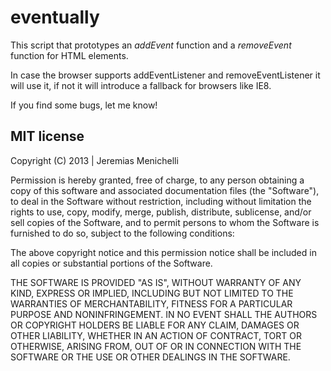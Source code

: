 eventually
==========

This script that prototypes an _addEvent_ function and a _removeEvent_ function for HTML elements.

In case the browser supports addEventListener and removeEventListener it will use it, if not it will introduce a fallback for browsers like IE8.

If you find some bugs, let me know!

MIT license
----------

Copyright (C) 2013 | Jeremias Menichelli


Permission is hereby granted, free of charge, to any person obtaining a copy of this software and associated documentation files (the "Software"), to deal in the Software without restriction, including without limitation the rights to use, copy, modify, merge, publish, distribute, sublicense, and/or sell copies of the Software, and to permit persons to whom the Software is furnished to do so, subject to the following conditions:

The above copyright notice and this permission notice shall be included in all copies or substantial portions of the Software.

THE SOFTWARE IS PROVIDED "AS IS", WITHOUT WARRANTY OF ANY KIND, EXPRESS OR IMPLIED, INCLUDING BUT NOT LIMITED TO THE WARRANTIES OF MERCHANTABILITY, FITNESS FOR A PARTICULAR PURPOSE AND NONINFRINGEMENT. IN NO EVENT SHALL THE AUTHORS OR COPYRIGHT HOLDERS BE LIABLE FOR ANY CLAIM, DAMAGES OR OTHER LIABILITY, WHETHER IN AN ACTION OF CONTRACT, TORT OR OTHERWISE, ARISING FROM, OUT OF OR IN CONNECTION WITH THE SOFTWARE OR THE USE OR OTHER DEALINGS IN THE SOFTWARE.
